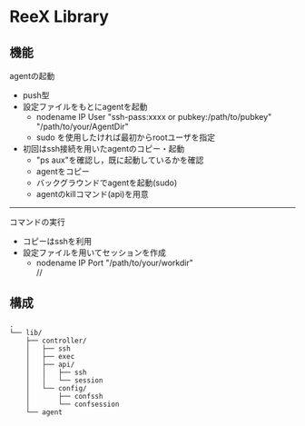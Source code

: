 # ReeX Library

## 機能

agentの起動

- push型
- 設定ファイルをもとにagentを起動
  - nodename IP User "ssh-pass:xxxx or pubkey:/path/to/pubkey" "/path/to/your/AgentDir"
  - sudo を使用したければ最初からrootユーザを指定
- 初回はssh接続を用いたagentのコピー・起動
  - "ps aux"を確認し，既に起動しているかを確認
  - agentをコピー
  - バックグラウンドでagentを起動(sudo)
  - agentのkillコマンド(api)を用意

---

コマンドの実行

- コピーはsshを利用
- 設定ファイルを用いてセッションを作成
  - nodename IP Port "/path/to/your/workdir"  
    //

## 構成

```
.
└── lib/
    ├── controller/
    │   ├── ssh
    │   ├── exec
    │   ├── api/
    │   │   ├── ssh
    │   │   └── session
    │   └── config/
    │       ├── confssh
    │       └── confsession
    └── agent
```
